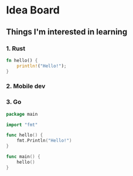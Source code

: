 # Idea Board
## Things I'm interested in learning
### 1. Rust
```Rust
fn hello() {
    println!("Hello!");
}
```
### 2. Mobile dev
### 3. Go
```Go
package main

import "fmt"

func hello() {
	fmt.Println("Hello!")
}

func main() {
	hello()
}
```
